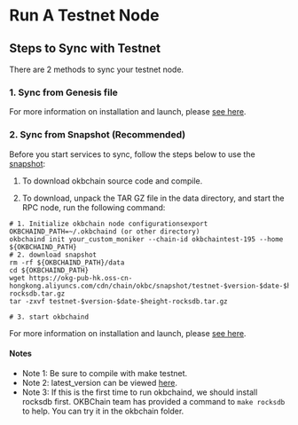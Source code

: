 # Run A Testnet Node

## Steps to Sync with Testnet
There are 2 methods to sync your testnet node. 

### 1. Sync from Genesis file
For more information on installation and launch, please [see here](/dev/quick-start/build-on-okbc/join-public-testnet.md).

### 2. Sync from Snapshot (Recommended)
Before you start services to sync, follow the steps below to use the [snapshot](https://static.okex.org/cdn/chain/okbc/snapshot/index.html):

1. To download okbchain source code and compile.

2. To download, unpack the TAR GZ file in the data directory, and start the RPC node, run the following command:
~~~
# 1. Initialize okbchain node configurationsexport OKBCHAIND_PATH=~/.okbchaind (or other directory)
okbchaind init your_custom_moniker --chain-id okbchaintest-195 --home ${OKBCHAIND_PATH}
# 2. download snapshot
rm -rf ${OKBCHAIND_PATH}/data
cd ${OKBCHAIND_PATH}
wget https://okg-pub-hk.oss-cn-hongkong.aliyuncs.com/cdn/chain/okbc/snapshot/testnet-$version-$date-$height-rocksdb.tar.gz
tar -zxvf testnet-$version-$date-$height-rocksdb.tar.gz
    
# 3. start okbchaind
~~~

For more information on installation and launch, please [see here](/dev/quick-start/build-on-okbc/join-public-testnet.md).
#### Notes
- Note 1: Be sure to compile with make testnet.
- Note 2: latest_version can be viewed [here](https://github.com/okx/okbchain/releases "here").
- Note 3: If this is the first time to run okbchaind, we should install rocksdb first. OKBChain team has provided a command to `make rocksdb` to help. You can try it in the okbchain folder.

